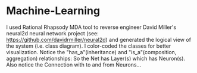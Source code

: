 # Machine-Learning
I used Rational Rhapsody MDA tool to reverse engineer David Miller's neural2d neural network project (see: https://github.com/davidrmiller/neural2d) and generated the logical view of the system (i.e. class diagram). I color-coded the classes for better visualization. Notice the "has_a"(inheritance) and "is_a"(composition, aggregation) relationships: So the Net has Layer(s) which has Neuron(s). Also notice the Connection with to and from Neurons...
